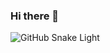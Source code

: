 ### Hi there 👋

![GitHub Snake Light](https://github.com/tsuyoshi-otake-system-exe-jp/tsuyoshi-otake-system-exe-jp/blob/output/github-contribution-grid-snake.svg)